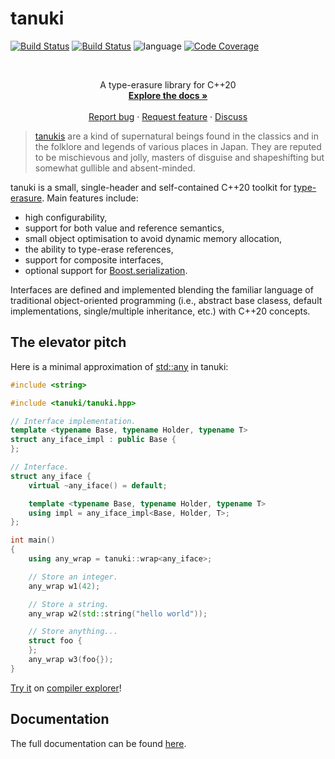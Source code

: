 tanuki
======

[![Build Status](https://img.shields.io/github/actions/workflow/status/bluescarni/tanuki/gha.yml?branch=main&style=for-the-badge)](https://github.com/bluescarni/tanuki/actions?query=workflow%3A%22GitHub+CI%22)
[![Build Status](https://img.shields.io/circleci/project/github/bluescarni/tanuki/main.svg?style=for-the-badge)](https://circleci.com/gh/bluescarni/tanuki)
![language](https://img.shields.io/badge/language-C%2B%2B20-blue.svg?style=for-the-badge)
[![Code Coverage](https://img.shields.io/codecov/c/github/bluescarni/tanuki.svg?style=for-the-badge)](https://codecov.io/github/bluescarni/tanuki?branch=main)

<!-- PROJECT LOGO -->
<br />
<p align="center">
  <p align="center">
    A type-erasure library for C++20
    <br />
    <a href="https://bluescarni.github.io/tanuki/index.html"><strong>Explore the docs »</strong></a>
    <br />
    <br />
    <a href="https://github.com/bluescarni/tanuki/issues/new/choose">Report bug</a>
    ·
    <a href="https://github.com/bluescarni/tanuki/issues/new/choose">Request feature</a>
    ·
    <a href="https://github.com/bluescarni/tanuki/discussions">Discuss</a>
  </p>
</p>

> [tanukis](https://en.wikipedia.org/wiki/Japanese_raccoon_dog) are a kind of supernatural beings found in the
> classics and in the folklore and legends of various places in Japan. They are reputed to be mischievous and jolly,
> masters of disguise and shapeshifting but somewhat gullible and absent-minded.

tanuki is a small, single-header and self-contained C++20 toolkit for
[type-erasure](https://en.wikibooks.org/wiki/More_C%2B%2B_Idioms/Type_Erasure).
Main features include:

- high configurability,
- support for both value and reference semantics,
- small object optimisation to avoid dynamic memory allocation,
- the ability to type-erase references,
- support for composite interfaces,
- optional support for [Boost.serialization](https://www.boost.org/doc/libs/release/libs/serialization/doc/index.html).

Interfaces are defined and implemented blending the familiar language of
traditional object-oriented programming (i.e., abstract base clasess,
default implementations, single/multiple inheritance, etc.) with C++20 concepts.

The elevator pitch
------------------

Here is a minimal approximation of [std::any](https://en.cppreference.com/w/cpp/utility/any)
in tanuki:

```c++
#include <string>

#include <tanuki/tanuki.hpp>

// Interface implementation.
template <typename Base, typename Holder, typename T>
struct any_iface_impl : public Base {
};

// Interface.
struct any_iface {
    virtual ~any_iface() = default;

    template <typename Base, typename Holder, typename T>
    using impl = any_iface_impl<Base, Holder, T>;
};

int main()
{
    using any_wrap = tanuki::wrap<any_iface>;

    // Store an integer.
    any_wrap w1(42);

    // Store a string.
    any_wrap w2(std::string("hello world"));

    // Store anything...
    struct foo {
    };
    any_wrap w3(foo{});
}
```

[Try it](https://godbolt.org/z/T3r6eoafT) on [compiler explorer](https://godbolt.org/)!

Documentation
-------------

The full documentation can be found [here](https://bluescarni.github.io/tanuki).
